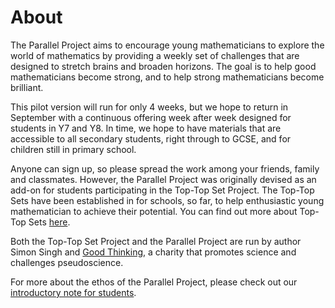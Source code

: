 # About

The Parallel Project aims to encourage young mathematicians to explore the world of mathematics by providing a weekly set of challenges that are designed to stretch brains and broaden horizons. The goal is to help good mathematicians become strong, and to help strong mathematicians become brilliant.

This pilot version will run for only 4 weeks, but we hope to return in September with a continuous offering week after week designed for students in Y7 and Y8. In time, we hope to have materials that are accessible to all secondary students, right through to GCSE, and for children still in primary school.

Anyone can sign up, so please spread the work among your friends, family and classmates. However, the Parallel Project was originally devised as an add-on for students participating in the Top-Top Set Project. The Top-Top Sets have been established in for schools, so far, to help enthusiastic young mathematician to achieve their potential. You can find out more about Top-Top Sets [here](http://parallel.org.uk/tts).

Both the Top-Top Set Project and the Parallel Project are run by author Simon Singh and [Good Thinking](http://parallel.org.uk/good-thinking), a charity that promotes science and challenges pseudoscience.

For more about the ethos of the Parallel Project, please check out our [introductory note for students](http://parallel.org.uk/introduction).

